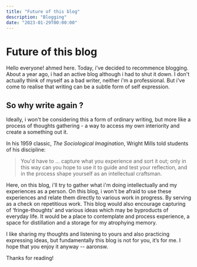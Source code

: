 ```yaml
---
title: "Future of this blog"
description: "Blogging"
date: "2023-01-29T00:00:00"
---
```


# Future of this blog

Hello everyone! ahmed here. Today, i've decided to recommence blogging. About a year ago, i had an active blog although i had to shut it down. I don't actually think of myself as a bad writer, neither i'm a professional. But i've come to realise that writing can be a subtle form of self expression.

## So why write again ?

Ideally, i won't be considering this a form of ordinary writing, but more like a process of thoughts gathering - a way to access my own interiority and create a something out it. 

In his 1959 classic, *The Sociological Imagination*, Wright Mills told students of his discipline:

> You'd have to … capture what you experience and sort it out; only in this way can you hope to use it to guide and test your reflection, and in the process shape yourself as an intellectual craftsman.

Here, on this blog, i'll try to gather what i'm doing intellectually and my experiences as a person. On this blog, i won't be afraid to use these experiences and relate them directly to various work in progress. By serving as a check on repetitious work. This blog would also encourage capturing of ‘fringe-thoughts’ and various ideas which may be byproducts of everyday life. It would be a place to contemplate and process experience, a space for distillation and a storage for my atrophying memory.

I like sharing my thoughts and listening to yours and also practicing expressing ideas, but fundamentally this blog is not for you, it’s for me. I hope that you enjoy it anyway -- aaronsw.

Thanks for reading!
